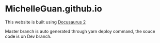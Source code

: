 # MichelleGuan.github.io

This website is built using [Docusaurus 2](https://docusaurus.io/)

Master branch is auto generated through yarn deploy command, the souce code is on Dev branch.